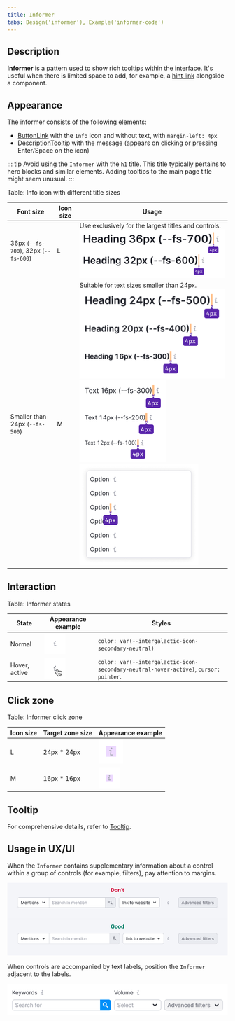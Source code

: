 ```yaml
---
title: Informer
tabs: Design('informer'), Example('informer-code')
---
```


## Description

**Informer** is a pattern used to show rich tooltips within the interface. It's useful when there is limited space to add, for example, a [hint link](/style/typography/typography#hints-hint-links) alongside a component.

## Appearance

The informer consists of the following elements:

- [ButtonLink](../../components/button/button.md#button-with-link-styles) with the `Info` icon and without text, with `margin-left: 4px`
- [DescriptionTooltip](/components/tooltip/tooltip) with the message (appears on clicking or pressing Enter/Space on the icon)

::: tip
Avoid using the `Informer` with the `h1` title. This title typically pertains to hero blocks and similar elements. Adding tooltips to the main page title might seem unusual.
:::

Table: Info icon with different title sizes

| Font size                            | Icon size | Usage          |
| ------------------------------------ | --------- | -------------- |
| 36px (`--fs-700`), 32px (`--fs-600`) | L         | Use exclusively for the largest titles and controls.  ![](static/big-headings.png)               |
| Smaller than 24px (`--fs-500`)       | M         | Suitable for text sizes smaller than 24px. ![](static/other-headings.png) ![](static/text.png) ![](static/dropdown-item-icon.png) |

## Interaction

Table: Informer states

| State          | Appearance example          | Styles       |
| -------------- | --------------------------- | ------------ |
| Normal         | ![](static/info.png)        | `color: var(--intergalactic-icon-secondary-neutral)`                              |
| Hover, active  | ![](static/info-active.png) | `color: var(--intergalactic-icon-secondary-neutral-hover-active)`, `cursor: pointer`. |

## Click zone

Table: Informer click zone

| Icon size | Target zone size  | Appearance example           |
| --------- | ----------------- | ---------------------------- |
| L         | 24px * 24px       | ![](static/hover-zone-l.png) |
| M         | 16px * 16px       | ![](static/hover-zone-m.png) |

## Tooltip

For comprehensive details, refer to [Tooltip](/components/tooltip/tooltip).

## Usage in UX/UI

When the `Informer` contains supplementary information about a control within a group of controls (for example, filters), pay attention to margins.

![](static/informer-yes-no.png)

When controls are accompanied by text labels, position the `Informer` adjacent to the labels.

![](static/info-with-butt-group.png)

